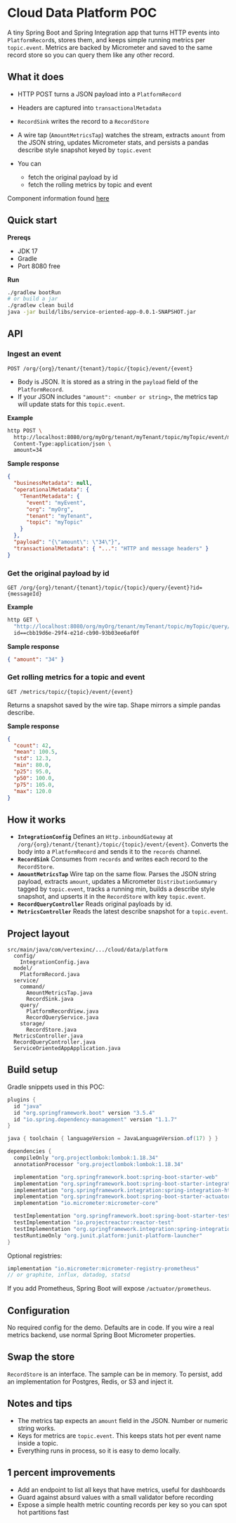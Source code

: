 # Cloud Data Platform POC

A tiny Spring Boot and Spring Integration app that turns HTTP events into `PlatformRecord`s, stores them, and keeps simple running metrics per `topic.event`. Metrics are backed by Micrometer and saved to the same record store so you can query them like any other record.

## What it does

* HTTP POST turns a JSON payload into a `PlatformRecord`
* Headers are captured into `transactionalMetadata`
* `RecordSink` writes the record to a `RecordStore`
* A wire tap (`AmountMetricsTap`) watches the stream, extracts `amount` from the JSON string, updates Micrometer stats, and persists a pandas describe style snapshot keyed by `topic.event`
* You can

  * fetch the original payload by id
  * fetch the rolling metrics by topic and event

 Component information found [here](./src/main/java/com/vertexinc/org/pdd/spring/integration/decomposition/service_oriented_app/readme.md)

## Quick start

**Prereqs**

* JDK 17
* Gradle
* Port 8080 free

**Run**

```bash
./gradlew bootRun
# or build a jar
./gradlew clean build
java -jar build/libs/service-oriented-app-0.0.1-SNAPSHOT.jar
```

## API

### Ingest an event

`POST /org/{org}/tenant/{tenant}/topic/{topic}/event/{event}`

* Body is JSON. It is stored as a string in the `payload` field of the `PlatformRecord`.
* If your JSON includes `"amount": <number or string>`, the metrics tap will update stats for this `topic.event`.

**Example**

```bash
http POST \
  http://localhost:8080/org/myOrg/tenant/myTenant/topic/myTopic/event/myEvent \
  Content-Type:application/json \
  amount=34
```

**Sample response**

```json
{
  "businessMetadata": null,
  "operationalMetadata": {
    "TenantMetadata": {
      "event": "myEvent",
      "org": "myOrg",
      "tenant": "myTenant",
      "topic": "myTopic"
    }
  },
  "payload": "{\"amount\": \"34\"}",
  "transactionalMetadata": { "...": "HTTP and message headers" }
}
```

### Get the original payload by id

`GET /org/{org}/tenant/{tenant}/topic/{topic}/query/{event}?id={messageId}`

**Example**

```bash
http GET \
  "http://localhost:8080/org/myOrg/tenant/myTenant/topic/myTopic/query/myEvent" \
  id==cbb19d6e-29f4-e21d-cb90-93b03ee6af0f
```

**Sample response**

```json
{ "amount": "34" }
```

### Get rolling metrics for a topic and event

`GET /metrics/topic/{topic}/event/{event}`

Returns a snapshot saved by the wire tap. Shape mirrors a simple pandas describe.

**Sample response**

```json
{
  "count": 42,
  "mean": 100.5,
  "std": 12.3,
  "min": 80.0,
  "p25": 95.0,
  "p50": 100.0,
  "p75": 105.0,
  "max": 120.0
}
```

## How it works

* **`IntegrationConfig`**
  Defines an `Http.inboundGateway` at `/org/{org}/tenant/{tenant}/topic/{topic}/event/{event}`. Converts the body into a `PlatformRecord` and sends it to the `records` channel.
* **`RecordSink`**
  Consumes from `records` and writes each record to the `RecordStore`.
* **`AmountMetricsTap`**
  Wire tap on the same flow. Parses the JSON string payload, extracts `amount`, updates a Micrometer `DistributionSummary` tagged by `topic.event`, tracks a running min, builds a describe style snapshot, and upserts it in the `RecordStore` with key `topic.event`.
* **`RecordQueryController`**
  Reads original payloads by id.
* **`MetricsController`**
  Reads the latest describe snapshot for a `topic.event`.

## Project layout

```
src/main/java/com/vertexinc/.../cloud/data/platform
  config/
    IntegrationConfig.java
  model/
    PlatformRecord.java
  service/
    command/
      AmountMetricsTap.java
      RecordSink.java
    query/
      PlatformRecordView.java
      RecordQueryService.java
    storage/
      RecordStore.java
  MetricsController.java
  RecordQueryController.java
  ServiceOrientedAppApplication.java
```

## Build setup

Gradle snippets used in this POC:

```gradle
plugins {
  id "java"
  id "org.springframework.boot" version "3.5.4"
  id "io.spring.dependency-management" version "1.1.7"
}

java { toolchain { languageVersion = JavaLanguageVersion.of(17) } }

dependencies {
  compileOnly "org.projectlombok:lombok:1.18.34"
  annotationProcessor "org.projectlombok:lombok:1.18.34"

  implementation "org.springframework.boot:spring-boot-starter-web"
  implementation "org.springframework.boot:spring-boot-starter-integration"
  implementation "org.springframework.integration:spring-integration-http"
  implementation "org.springframework.boot:spring-boot-starter-actuator"
  implementation "io.micrometer:micrometer-core"

  testImplementation "org.springframework.boot:spring-boot-starter-test"
  testImplementation "io.projectreactor:reactor-test"
  testImplementation "org.springframework.integration:spring-integration-test"
  testRuntimeOnly "org.junit.platform:junit-platform-launcher"
}
```

Optional registries:

```gradle
implementation "io.micrometer:micrometer-registry-prometheus"
// or graphite, influx, datadog, statsd
```

If you add Prometheus, Spring Boot will expose `/actuator/prometheus`.

## Configuration

No required config for the demo. Defaults are in code. If you wire a real metrics backend, use normal Spring Boot Micrometer properties.

## Swap the store

`RecordStore` is an interface. The sample can be in memory. To persist, add an implementation for Postgres, Redis, or S3 and inject it.

## Notes and tips

* The metrics tap expects an `amount` field in the JSON. Number or numeric string works.
* Keys for metrics are `topic.event`. This keeps stats hot per event name inside a topic.
* Everything runs in process, so it is easy to demo locally.

## 1 percent improvements

* Add an endpoint to list all keys that have metrics, useful for dashboards
* Guard against absurd values with a small validator before recording
* Expose a simple health metric counting records per key so you can spot hot partitions fast
